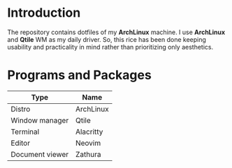 # Introduction
The repository contains dotfiles of my **ArchLinux** machine. I use **ArchLinux** and **Qtile** WM as my daily driver. So, this rice has been done keeping usability and practicality in mind rather than prioritizing only aesthetics.

# Programs and Packages
| Type   | Name    |
|--------------- | --------------- |
| Distro   | ArchLinux   |
| Window manager    | Qtile   |
| Terminal   | Alacritty   |
| Editor   | Neovim   |
| Document viewer | Zathura |

